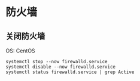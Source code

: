 # 防火墙

## 关闭防火墙

OS: CentOS

```shell
systemctl stop --now firewalld.service
systemctl disable --now firewalld.service
systemctl status firewalld.service | grep Active
```
